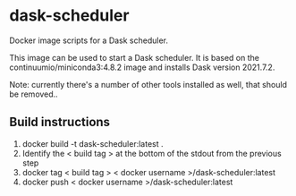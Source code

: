 # dask-scheduler
Docker image scripts for a Dask scheduler.

This image can be used to start a Dask scheduler. It is based on the continuumio/miniconda3:4.8.2 image and installs Dask version 2021.7.2.

Note: currently there's a number of other tools installed as well, that should be removed..

## Build instructions

1. docker build -t dask-scheduler:latest .
2. Identify the < build tag > at the bottom of the stdout from the previous step
3. docker tag < build tag > < docker username >/dask-scheduler:latest
4. docker push < docker username >/dask-scheduler:latest
